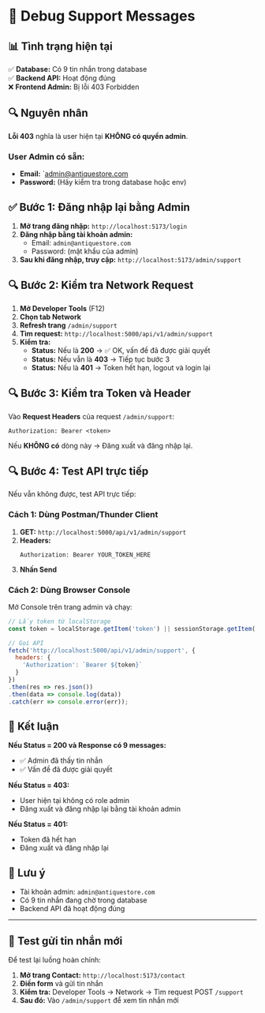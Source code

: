 # 🐛 Debug Support Messages

## 📊 Tình trạng hiện tại

✅ **Database:** Có 9 tin nhắn trong database  
✅ **Backend API:** Hoạt động đúng  
❌ **Frontend Admin:** Bị lỗi 403 Forbidden  

## 🔍 Nguyên nhân

**Lỗi 403** nghĩa là user hiện tại **KHÔNG có quyền admin**.

### User Admin có sẵn:
- **Email:** `admin@antiquestore.com
- **Password:** (Hãy kiểm tra trong database hoặc env)

## ✅ Bước 1: Đăng nhập lại bằng Admin

1. **Mở trang đăng nhập:** `http://localhost:5173/login`
2. **Đăng nhập bằng tài khoản admin:**
   - Email: `admin@antiquestore.com`
   - Password: (mật khẩu của admin)
3. **Sau khi đăng nhập, truy cập:** `http://localhost:5173/admin/support`

## 🔍 Bước 2: Kiểm tra Network Request

1. **Mở Developer Tools** (F12)
2. **Chọn tab Network**
3. **Refresh trang** `/admin/support`
4. **Tìm request:** `http://localhost:5000/api/v1/admin/support`
5. **Kiểm tra:**
   - **Status:** Nếu là **200** → ✅ OK, vấn đề đã được giải quyết
   - **Status:** Nếu vẫn là **403** → Tiếp tục bước 3
   - **Status:** Nếu là **401** → Token hết hạn, logout và login lại

## 🔍 Bước 3: Kiểm tra Token và Header

Vào **Request Headers** của request `/admin/support`:

```
Authorization: Bearer <token>
```

Nếu **KHÔNG có** dòng này → Đăng xuất và đăng nhập lại.

## 🔍 Bước 4: Test API trực tiếp

Nếu vẫn không được, test API trực tiếp:

### Cách 1: Dùng Postman/Thunder Client

1. **GET:** `http://localhost:5000/api/v1/admin/support`
2. **Headers:**
   ```
   Authorization: Bearer YOUR_TOKEN_HERE
   ```
3. **Nhấn Send**

### Cách 2: Dùng Browser Console

Mở Console trên trang admin và chạy:

```javascript
// Lấy token từ localStorage
const token = localStorage.getItem('token') || sessionStorage.getItem('token');

// Gọi API
fetch('http://localhost:5000/api/v1/admin/support', {
  headers: {
    'Authorization': `Bearer ${token}`
  }
})
.then(res => res.json())
.then(data => console.log(data))
.catch(err => console.error(err));
```

## 🎯 Kết luận

**Nếu Status = 200 và Response có 9 messages:**
- ✅ Admin đã thấy tin nhắn
- ✅ Vấn đề đã được giải quyết

**Nếu Status = 403:**
- User hiện tại không có role admin
- Đăng xuất và đăng nhập lại bằng tài khoản admin

**Nếu Status = 401:**
- Token đã hết hạn
- Đăng xuất và đăng nhập lại

## 📝 Lưu ý

- Tài khoản admin: `admin@antiquestore.com`
- Có 9 tin nhắn đang chờ trong database
- Backend API đã hoạt động đúng

---

## 🧪 Test gửi tin nhắn mới

Để test lại luồng hoàn chỉnh:

1. **Mở trang Contact:** `http://localhost:5173/contact`
2. **Điền form** và gửi tin nhắn
3. **Kiểm tra:** Developer Tools → Network → Tìm request POST `/support`
4. **Sau đó:** Vào `/admin/support` để xem tin nhắn mới

